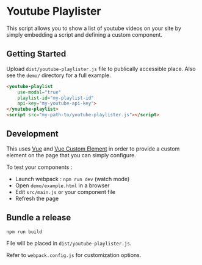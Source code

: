 # Youtube Playlister
This script allows you to show a list of youtube videos on your site by simply embedding a script and defining a custom component.

## Getting Started
Upload ```dist/youtube-playlister.js``` file to publically accessible place. Also see the ```demo/``` directory for a full example.
 
```html
<youtube-playlist 
    use-modal="true" 
    playlist-id="my-playlist-id"
    api-key="my-youtube-api-key">
</youtube-playlist>
<script src="my-path-to/youtube-playlister.js"></script>
```

## Development
This uses [Vue](https://vuejs.org/) and [Vue Custom Element](https://github.com/karol-f/vue-custom-element) in order to provide a custom element on the page that you can simply configure. 
  
To test your components :

- Launch webpack : `npm run dev` (watch mode)
- Open `demo/example.html` in a browser
- Edit `src/main.js` or your component file
- Refresh the page

## Bundle a release

```
npm run build
```

File will be placed in `dist/youtube-playlister.js`.

Refer to `webpack.config.js` for customization options.